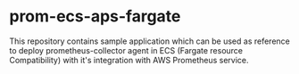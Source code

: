 # prom-ecs-aps-fargate
This repository contains sample application which can be used as reference to deploy prometheus-collector agent in ECS (Fargate resource  Compatibility) with it's integration with AWS Prometheus service.
